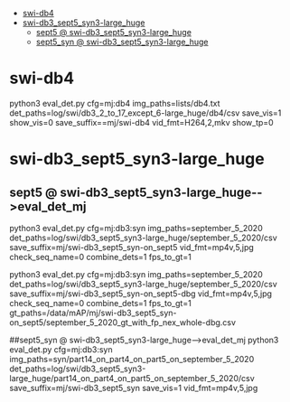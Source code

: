 <!-- MarkdownTOC -->

- [swi-db4](#swi_db4_)
- [swi-db3_sept5_syn3-large_huge](#swi_db3_sept5_syn3_large_huge_)
    - [sept5       @ swi-db3_sept5_syn3-large_huge](#sept5___swi_db3_sept5_syn3_large_hug_e_)
    - [sept5_syn        @ swi-db3_sept5_syn3-large_huge](#sept5_syn___swi_db3_sept5_syn3_large_hug_e_)

<!-- /MarkdownTOC -->


<a id="swi_db4_"></a>
# swi-db4 
python3 eval_det.py cfg=mj:db4 img_paths=lists/db4.txt det_paths=log/swi/db3_2_to_17_except_6-large_huge/db4/csv save_vis=1 show_vis=0  save_suffix==mj/swi-db4 vid_fmt=H264,2,mkv show_tp=0

<a id="swi_db3_sept5_syn3_large_huge_"></a>
# swi-db3_sept5_syn3-large_huge 
<a id="sept5___swi_db3_sept5_syn3_large_hug_e_"></a>
## sept5       @ swi-db3_sept5_syn3-large_huge-->eval_det_mj

python3 eval_det.py cfg=mj:db3:syn img_paths=september_5_2020 det_paths=log/swi/db3_sept5_syn3-large_huge/september_5_2020/csv  save_suffix=mj/swi-db3_sept5_syn-on_sept5 vid_fmt=mp4v,5,jpg  check_seq_name=0 combine_dets=1 fps_to_gt=1

python3 eval_det.py cfg=mj:db3:syn img_paths=september_5_2020 det_paths=log/swi/db3_sept5_syn3-large_huge/september_5_2020/csv  save_suffix=mj/swi-db3_sept5_syn-on_sept5-dbg vid_fmt=mp4v,5,jpg  check_seq_name=0 combine_dets=1 fps_to_gt=1 gt_paths=/data/mAP/mj/swi-db3_sept5_syn-on_sept5/september_5_2020_gt_with_fp_nex_whole-dbg.csv

<a id="sept5_syn___swi_db3_sept5_syn3_large_hug_e_"></a>
##sept5_syn        @ swi-db3_sept5_syn3-large_huge-->eval_det_mj
python3 eval_det.py cfg=mj:db3:syn img_paths=syn/part14_on_part4_on_part5_on_september_5_2020 det_paths=log/swi/db3_sept5_syn3-large_huge/part14_on_part4_on_part5_on_september_5_2020/csv save_suffix=mj/swi-db3_sept5_syn  save_vis=1 vid_fmt=mp4v,5,jpg


